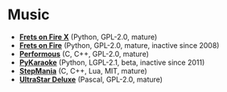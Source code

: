 [comment]: # (autogenerated content, do not edit)
# Music

- **[Frets on Fire X](frets_on_fire_x.md)** (Python, GPL-2.0, mature)
- **[Frets on Fire](frets_on_fire.md)** (Python, GPL-2.0, mature, inactive since 2008)
- **[Performous](performous.md)** (C, C++, GPL-2.0, mature)
- **[PyKaraoke](pykaraoke.md)** (Python, LGPL-2.1, beta, inactive since 2011)
- **[StepMania](stepmania.md)** (C, C++, Lua, MIT, mature)
- **[UltraStar Deluxe](ultrastar_deluxe.md)** (Pascal, GPL-2.0, mature)